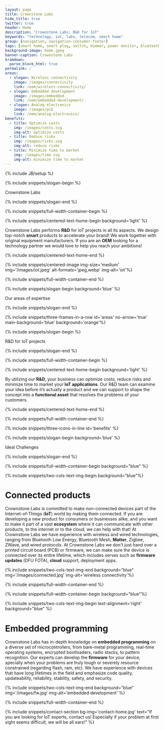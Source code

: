 ```yaml
---
layout: page
title: Crownstone Labs
hide_title: true
twitter: true
header: Home
description: "Crownstone Labs: R&D for IoT"
keywords: "technology, iot, labs, telecom, smart home"
group: [navigation, navigation-consumer-footer]
tags: [smart home, smart plug, switch, dimmer, power monitor, bluetooth, ble, bluetooth low energy, indoor positioning]
background-image: home.jpeg
banner-caption: Crownstone Labs
kramdown:
  parse_block_html: true
permalink: /
areas:
  - slogan: Wireless connectivity
    image: /images/connectivity
    link: /oem/wireless-connectivity/
  - slogan: Embedded development
    image: /images/embedded
    link: /oem/embedded-development/
  - slogan: Analog electronics
    image: /images/pcb
    link: /oem/analog-electronics/
benefits:
  - title: Optimize costs
    img: /images/costs.svg
    img-alt: optimize costs
  - title: Reduce risks
    img: /images/risks.svg
    img-alt: reduce risks
  - title: Minimize time to market
    img: /images/time.svg
    img-alt: minimize time to market
---
```


{% include JB/setup %}



{% include snippets/slogan-begin %}

Crownstone Labs

{% include snippets/slogan-end %}

{% include snippets/full-width-container-begin %}

{% include snippets/centered-text-home-begin background='light' %}

Crownstone Labs performs **R&D** for IoT projects in all its aspects. We design top-notch **smart** products to accelerate your brand! We work together with original equipment manufacturers. If you are an **OEM** looking for a technology partner we would love to help you reach your ambitions!

{% include snippets/centered-text-home-end %}

{% include snippets/centered-image img-size='medium' img='/images/iot.jpeg' alt-formats='jpeg,webp' img-alt='iot'%}

{% include snippets/full-width-container-end %}



{% include snippets/slogan-begin background='blue' %}

Our areas of expertise

{% include snippets/slogan-end %}

{% include snippets/three-frames-in-a-row id='areas' no-arrow='true' main-background='blue' background='orange'%}



{% include snippets/slogan-begin %}

R&D for IoT projects

{% include snippets/slogan-end %}

{% include snippets/full-width-container-begin %}

{% include snippets/centered-text-home-begin background='light' %}

By utilizing our **R&D**, your business can optimize costs, reduce risks and minimize time to market your **IoT applications**. Our R&D team can examine your idea before it’s actually a product and we can support to shape the concept into a **functional asset** that resolves the problems of your customers.

{% include snippets/centered-text-home-end %}

{% include snippets/full-width-container-end %}


{% include snippets/three-icons-in-line id='benefits' %}



{% include snippets/slogan-begin background='blue' %}

Ideal Challenges

{% include snippets/slogan-end %}


{% include snippets/full-width-container-begin background="blue" %}

{% include snippets/two-cols-text-img-begin background="blue"%}

# Connected products

Crownstone Labs is committed to make non-connected devices part of the Internet-of-Things (**IoT**) world by making them connected. If you are developing a new product for consumers or businesses alike, and you want to make it part of a vast **ecosystem** where it can communicate with other products, to the internet or to the cloud, we can help with that! At Crownstone Labs we have experience with wireless and wired technologies, ranging from Bluetooth Low Energy, Bluetooth Mesh, **Matter**, Zigbee, ZWave, and wired protocols. At Crownstone Labs we don't just hand over a printed circuit board (PCB) or firmware, we can make sure the device is connected over its entire lifetime, which includes serves such as **firmware updates** (DFU FOTA), **cloud** support, deployment apps.

{% include snippets/two-cols-text-img-end background="blue" img='/images/connected.jpg' img-alt='wireless connectivity'%}

{% include snippets/full-width-container-end %}

{% include snippets/full-width-container-begin background="blue"%}

{% include snippets/two-cols-text-img-begin text-alignment='right' background="blue" %}

# Embedded programming

Crownstone Labs has in-depth knowledge on **embedded programming** on a diverse set of microcontrollers, from bare-metal programming, real-time operating systems, encrypted bootloaders, radio stacks, to pattern recognition. Our experts can develop the **firmware** for your device, specially when your problems are truly tough or severely resource constrained (regarding flash, ram, etc). We have experience with devices that have long lifetimes in the field and emphasize code quality, updateability, reliability, stability, safety, and security.

{% include snippets/two-cols-text-img-end background="blue" img='/images/fw.jpg' img-alt='embedded development' %}

{% include snippets/full-width-container-end %}

{% include snippets/contact-section bg-img='contact-home.jpg' text="If you are looking for IoT experts, contact us! Especially if your problem at first sight seems difficult, we will be all ears!" %}